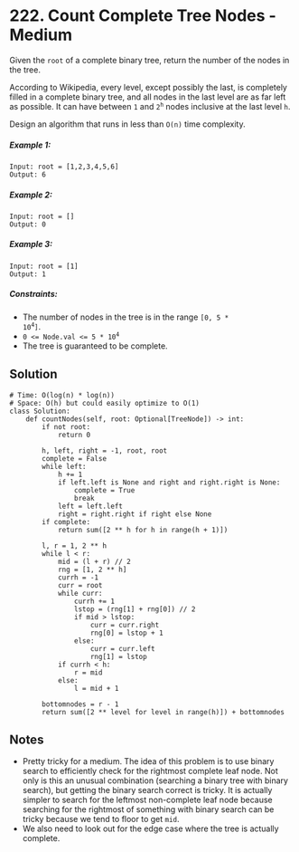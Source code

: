 # 222. Count Complete Tree Nodes - Medium

Given the `root` of a complete binary tree, return the number of the nodes in the tree.

According to Wikipedia, every level, except possibly the last, is completely filled in a complete binary tree, and all nodes in the last level are as far left as possible. It can have between `1` and <code>2<sup>h</sup></code> nodes inclusive at the last level `h`.

Design an algorithm that runs in less than `O(n)` time complexity.

##### Example 1:

```
Input: root = [1,2,3,4,5,6]
Output: 6
```

##### Example 2:

```
Input: root = []
Output: 0
```

##### Example 3:

```
Input: root = [1]
Output: 1
```

##### Constraints:

- The number of nodes in the tree is in the range <code>[0, 5 * 10<sup>4</sup>]</code>.
- <code>0 <= Node.val <= 5 * 10<sup>4</sup></code>
- The tree is guaranteed to be complete.

## Solution

```
# Time: O(log(n) * log(n))
# Space: O(h) but could easily optimize to O(1)
class Solution:
    def countNodes(self, root: Optional[TreeNode]) -> int:
        if not root:
            return 0
        
        h, left, right = -1, root, root
        complete = False
        while left:
            h += 1
            if left.left is None and right and right.right is None:
                complete = True
                break
            left = left.left
            right = right.right if right else None
        if complete:
            return sum([2 ** h for h in range(h + 1)])
                
        l, r = 1, 2 ** h
        while l < r:
            mid = (l + r) // 2
            rng = [1, 2 ** h]
            currh = -1
            curr = root
            while curr:
                currh += 1
                lstop = (rng[1] + rng[0]) // 2
                if mid > lstop:
                    curr = curr.right
                    rng[0] = lstop + 1
                else:
                    curr = curr.left
                    rng[1] = lstop
            if currh < h:
                r = mid
            else:
                l = mid + 1
        
        bottomnodes = r - 1
        return sum([2 ** level for level in range(h)]) + bottomnodes
```

## Notes
- Pretty tricky for a medium. The idea of this problem is to use binary search to efficiently check for the rightmost complete leaf node. Not only is this an unusual combination (searching a binary tree with binary search), but getting the binary search correct is tricky. It is actually simpler to search for the leftmost non-complete leaf node because searching for the rightmost of something with binary search can be tricky because we tend to floor to get `mid`. 
- We also need to look out for the edge case where the tree is actually complete.